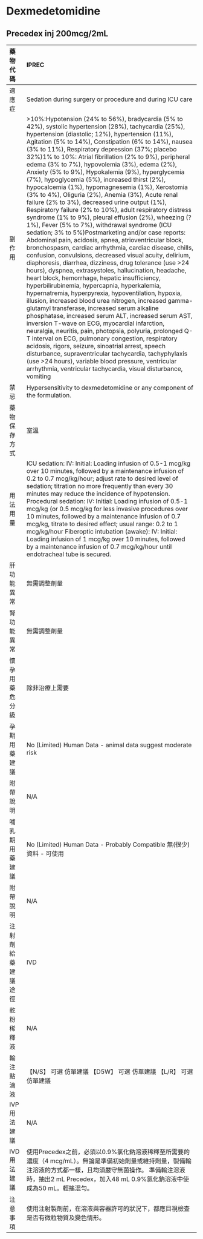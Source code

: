# Dexmedetomidine

## Precedex inj 200mcg/2mL

| 藥物代碼 | IPREC |
| :--- | :--- |
| 適應症 | Sedation during surgery or procedure and during ICU care |
| 副作用 | &gt;10%:Hypotension \(24% to 56%\), bradycardia \(5% to 42%\), systolic hypertension \(28%\), tachycardia \(25%\), hypertension \(diastolic; 12%\), hypertension \(11%\),  Agitation \(5% to 14%\), Constipation \(6% to 14%\), nausea \(3% to 11%\), Respiratory depression \(37%; placebo 32%\)1% to 10%: Atrial fibrillation \(2% to 9%\), peripheral edema \(3% to 7%\), hypovolemia \(3%\), edema \(2%\), Anxiety \(5% to 9%\), Hypokalemia \(9%\), hyperglycemia \(7%\), hypoglycemia \(5%\), increased thirst \(2%\), hypocalcemia \(1%\), hypomagnesemia \(1%\), Xerostomia \(3% to 4%\), Oliguria \(2%\), Anemia \(3%\),  Acute renal failure \(2% to 3%\), decreased urine output \(1%\), Respiratory failure \(2% to 10%\), adult respiratory distress syndrome \(1% to 9%\), pleural effusion \(2%\), wheezing \(?1%\), Fever \(5% to 7%\), withdrawal syndrome \(ICU sedation; 3% to 5%\)Postmarketing and/or case reports: Abdominal pain, acidosis, apnea, atrioventricular block, bronchospasm, cardiac arrhythmia, cardiac disease, chills, confusion, convulsions, decreased visual acuity, delirium, diaphoresis, diarrhea, dizziness, drug tolerance \(use &gt;24 hours\), dyspnea, extrasystoles, hallucination, headache, heart block, hemorrhage, hepatic insufficiency, hyperbilirubinemia, hypercapnia, hyperkalemia, hypernatremia, hyperpyrexia, hypoventilation, hypoxia, illusion, increased blood urea nitrogen, increased gamma-glutamyl transferase, increased serum alkaline phosphatase, increased serum ALT, increased serum AST, inversion T-wave on ECG, myocardial infarction, neuralgia, neuritis, pain, photopsia, polyuria, prolonged Q-T interval on ECG, pulmonary congestion, respiratory acidosis, rigors, seizure, sinoatrial arrest, speech disturbance, supraventricular tachycardia, tachyphylaxis \(use &gt;24 hours\), variable blood pressure, ventricular arrhythmia, ventricular tachycardia, visual disturbance, vomiting |
| 禁忌 | Hypersensitivity to dexmedetomidine or any component of the formulation. |
| 藥物保存方式 | 室溫 |
| 用法用量 | ICU sedation: IV: Initial: Loading infusion of 0.5-1 mcg/kg over 10 minutes, followed by a maintenance infusion of 0.2 to 0.7 mcg/kg/hour; adjust rate to desired level of sedation; titration no more frequently than every 30 minutes may reduce the incidence of hypotension. Procedural sedation: IV: Initial: Loading infusion of 0.5-1 mcg/kg \(or 0.5 mcg/kg for less invasive procedures over 10 minutes, followed by a maintenance infusion of 0.7 mcg/kg, titrate to desired effect; usual range: 0.2 to 1 mcg/kg/hour Fiberoptic intubation \(awake\): IV: Initial: Loading infusion of 1 mcg/kg over 10 minutes, followed by a maintenance infusion of 0.7 mcg/kg/hour until endotracheal tube is secured. |
| 肝功能異常 | 無需調整劑量 |
| 腎功能異常 | 無需調整劑量 |
| 懷孕用藥危分級 | 除非治療上需要 |
| 孕期用藥建議 | No \(Limited\) Human Data - animal data suggest moderate risk |
| 附帶說明 | N/A |
| 哺乳期用藥建議 | No \(Limited\) Human Data - Probably Compatible 無\(很少\)資料 - 可使用 |
| 附帶說明 | N/A |
| 注射劑給藥建議途徑 | IVD |
| 乾粉稀釋液 | N/A |
| 輸注點滴液 | 【N/S】 可選 仿單建議  【D5W】 可選 仿單建議  【L/R】 可選 仿單建議 |
| IVP 用法建議 | N/A |
| IVD 用法建議 | 使用Precedex之前，必須以0.9%氯化鈉溶液稀釋至所需要的濃度（4 mcg/mL）。無論是準備初始劑量或維持劑量，製備輸注溶液的方式都一樣，且均須嚴守無菌操作。 準備輸注溶液時，抽出2 mL Precedex，加入48 mL 0.9%氯化鈉溶液中使成為50 mL。輕搖混勻。 |
| 注意事項 | 使用注射製劑前，在溶液與容器許可的狀況下，都應目視檢查是否有微粒物質及變色情形。 |

